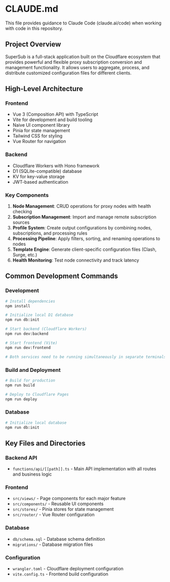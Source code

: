 # CLAUDE.md

This file provides guidance to Claude Code (claude.ai/code) when working with code in this repository.

## Project Overview

SuperSub is a full-stack application built on the Cloudflare ecosystem that provides powerful and flexible proxy subscription conversion and management functionality. It allows users to aggregate, process, and distribute customized configuration files for different clients.

## High-Level Architecture

### Frontend
- Vue 3 (Composition API) with TypeScript
- Vite for development and build tooling
- Naive UI component library
- Pinia for state management
- Tailwind CSS for styling
- Vue Router for navigation

### Backend
- Cloudflare Workers with Hono framework
- D1 (SQLite-compatible) database
- KV for key-value storage
- JWT-based authentication

### Key Components
1. **Node Management**: CRUD operations for proxy nodes with health checking
2. **Subscription Management**: Import and manage remote subscription sources
3. **Profile System**: Create output configurations by combining nodes, subscriptions, and processing rules
4. **Processing Pipeline**: Apply filters, sorting, and renaming operations to nodes
5. **Template Engine**: Generate client-specific configuration files (Clash, Surge, etc.)
6. **Health Monitoring**: Test node connectivity and track latency

## Common Development Commands

### Development
```bash
# Install dependencies
npm install

# Initialize local D1 database
npm run db:init

# Start backend (Cloudflare Workers)
npm run dev:backend

# Start frontend (Vite)
npm run dev:frontend

# Both services need to be running simultaneously in separate terminals
```

### Build and Deployment
```bash
# Build for production
npm run build

# Deploy to Cloudflare Pages
npm run deploy
```

### Database
```bash
# Initialize local database
npm run db:init
```

## Key Files and Directories

### Backend API
- `functions/api/[[path]].ts` - Main API implementation with all routes and business logic

### Frontend
- `src/views/` - Page components for each major feature
- `src/components/` - Reusable UI components
- `src/stores/` - Pinia stores for state management
- `src/router/` - Vue Router configuration

### Database
- `db/schema.sql` - Database schema definition
- `migrations/` - Database migration files

### Configuration
- `wrangler.toml` - Cloudflare deployment configuration
- `vite.config.ts` - Frontend build configuration